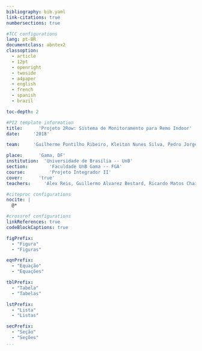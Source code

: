 ```yaml
---
bibliography: bib.yaml
link-citations: true
numbersections: true

#TCC configurations
lang: pt-BR
documentclass: abntex2 
classoption:
  - article
  - 12pt
  - openright
  - twoside
  - a4paper
  - english
  - french
  - spanish
  - brazil

toc-depth: 2

#PI2 template information
title:      'Projeto 2Row: Sistema de Monitoramento para Remo Indoor'
date:     '2018'

team:     'Guilherme Pontilho Ribeiro, Kleiton Nunes Silva, Pedro Jorge Soares Correa, Gabriel de Araujo A. de Oliveira, Tainara da Silva Costa, Thayane de Oliveira Vieira Figueiredo, Victor Miguel Cunha de Sousa, Jonathan Henrique Maia de Moraes, Luan Guimarães Lacerda, Lucas Vasconcelos Mattioli, Luciana Alves Fernandes, Paulo Henrique Gomes Machado, Vitor Meirelles Oliveira'

place:      'Gama, DF'
institution:  'Universidade de Brasília -- UnB'
section:        'Faculdade UnB Gama -- FGA'
course:         'Projeto Integrador II'
cover:      'true'
teachers:     'Alex Reis, Guillermo Alvarez Bestard, Ricardo Matos Chaim, Rhander Viana, Sebastien R. M. J. Rondineau'

#citeproc configurations
nocite: |
  @*

#crossref configurations
linkReferences: true
codeBlockCaptions: true

figPrefix:
  - "Figura"
  - "Figuras"

eqnPrefix:
  - "Equação"
  - "Equações"

tblPrefix:
  - "Tabela"
  - "Tabelas"

lstPrefix:
  - "Lista"
  - "Listas"

secPrefix:
  - "Seção"
  - "Seções"
...
```

